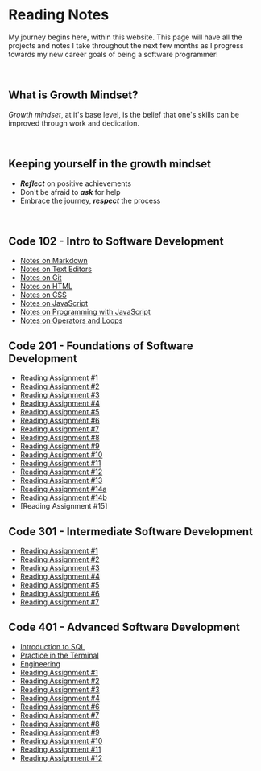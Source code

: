 # Reading Notes

My journey begins here, within this website. This page will have all the projects and notes I take throughout the next few months as I progress towards my new career goals of being a software programmer!

&nbsp;

## What is Growth Mindset?

*Growth mindset*, at it's base level, is the belief that one's skills can be improved through work and dedication.

&nbsp;

## Keeping yourself in the growth mindset

- ***Reflect*** on positive achievements
- Don't be afraid to ***ask*** for help
- Embrace the journey, ***respect*** the process  

&nbsp;

## Code 102 - Intro to Software Development

- [Notes on Markdown](markdownnotes.md)
- [Notes on Text Editors](textnotes.md)
- [Notes on Git](gitnotes.md)
- [Notes on HTML](htmlnotes.md)
- [Notes on CSS](cssnotes.md)
- [Notes on JavaScript](javascriptnotes.md)
- [Notes on Programming with JavaScript](programwithjavanotes.md)
- [Notes on Operators and Loops](operatorsandloopsnotes.md)

## Code 201 - Foundations of Software Development

- [Reading Assignment #1](class-01.md)
- [Reading Assignment #2](class-02.md)
- [Reading Assignment #3](class-03.md)
- [Reading Assignment #4](class-04.md)
- [Reading Assignment #5](class-05.md)
- [Reading Assignment #6](class-06.md)
- [Reading Assignment #7](class-07.md)
- [Reading Assignment #8](class-08.md)
- [Reading Assignment #9](class-09.md)
- [Reading Assignment #10](class-10.md)
- [Reading Assignment #11](class-11.md)
- [Reading Assignment #12](class-12.md)
- [Reading Assignment #13](class-13.md)
- [Reading Assignment #14a](class-14a.md)
- [Reading Assignment #14b](class-14b.md)
- [Reading Assignment #15]

## Code 301 - Intermediate Software Development

- [Reading Assignment #1](class-01-301.md)
- [Reading Assignment #2](class-02-301.md)
- [Reading Assignment #3](class-03-301.md)
- [Reading Assignment #4](class-04-301.md)
- [Reading Assignment #5](class-05-301.md)
- [Reading Assignment #6](class-06-301.md)
- [Reading Assignment #7](class-07-301.md)

## Code 401 - Advanced Software Development
- [Introduction to SQL](introductiontosql.md)
- [Practice in the Terminal](practiceintheterminal.md)
- [Engineering](engineeringreadings.md)
- [Reading Assignment #1](class-01-401.md)
- [Reading Assignment #2](class-02-401.md) 
- [Reading Assignment #3](class-03-401.md)
- [Reading Assignment #4](class-04-401.md)
- [Reading Assignment #6](class-06-401.md)
- [Reading Assignment #7](class-07-401.md)
- [Reading Assignment #8](class-08-401.md)
- [Reading Assignment #9](class-09-401.md)
- [Reading Assignment #10](class-10-401.md)
- [Reading Assignment #11](class-11-401.md)
- [Reading Assignment #12](class-12-401.md)

